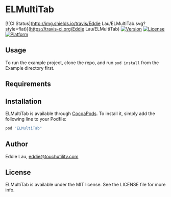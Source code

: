 # ELMultiTab

[![CI Status](http://img.shields.io/travis/Eddie Lau/ELMultiTab.svg?style=flat)](https://travis-ci.org/Eddie Lau/ELMultiTab)
[![Version](https://img.shields.io/cocoapods/v/ELMultiTab.svg?style=flat)](http://cocoapods.org/pods/ELMultiTab)
[![License](https://img.shields.io/cocoapods/l/ELMultiTab.svg?style=flat)](http://cocoapods.org/pods/ELMultiTab)
[![Platform](https://img.shields.io/cocoapods/p/ELMultiTab.svg?style=flat)](http://cocoapods.org/pods/ELMultiTab)

## Usage

To run the example project, clone the repo, and run `pod install` from the Example directory first.

## Requirements

## Installation

ELMultiTab is available through [CocoaPods](http://cocoapods.org). To install
it, simply add the following line to your Podfile:

```ruby
pod "ELMultiTab"
```

## Author

Eddie Lau, eddie@touchutility.com

## License

ELMultiTab is available under the MIT license. See the LICENSE file for more info.
